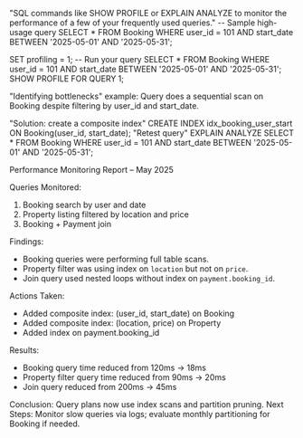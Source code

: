 "SQL commands like SHOW PROFILE or EXPLAIN ANALYZE to monitor the performance of a few of your frequently used queries."
-- Sample high-usage query
SELECT * 
FROM Booking 
WHERE user_id = 101 AND start_date BETWEEN '2025-05-01' AND '2025-05-31';

SET profiling = 1;
-- Run your query
SELECT * FROM Booking WHERE user_id = 101 AND start_date BETWEEN '2025-05-01' AND '2025-05-31';
SHOW PROFILE FOR QUERY 1;

"Identifying bottlenecks"
example: Query does a sequential scan on Booking despite filtering by user_id and start_date.

"Solution: create a composite index"
CREATE INDEX idx_booking_user_start ON Booking(user_id, start_date);
"Retest query"
EXPLAIN ANALYZE 
SELECT * FROM Booking 
WHERE user_id = 101 AND start_date BETWEEN '2025-05-01' AND '2025-05-31';

Performance Monitoring Report – May 2025

Queries Monitored:
1. Booking search by user and date
2. Property listing filtered by location and price
3. Booking + Payment join

Findings:
- Booking queries were performing full table scans.
- Property filter was using index on `location` but not on `price`.
- Join query used nested loops without index on `payment.booking_id`.

Actions Taken:
- Added composite index: (user_id, start_date) on Booking
- Added composite index: (location, price) on Property
- Added index on payment.booking_id

Results:
- Booking query time reduced from 120ms → 18ms
- Property filter query time reduced from 90ms → 20ms
- Join query reduced from 200ms → 45ms

Conclusion:
Query plans now use index scans and partition pruning.
Next Steps: Monitor slow queries via logs; evaluate monthly partitioning for Booking if needed.
